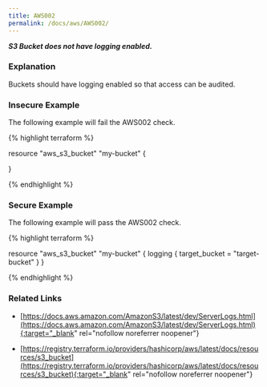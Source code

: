 ```yaml
---
title: AWS002
permalink: /docs/aws/AWS002/
---
```


***S3 Bucket does not have logging enabled.***

### Explanation


Buckets should have logging enabled so that access can be audited. 



### Insecure Example

The following example will fail the AWS002 check.

{% highlight terraform %}

resource "aws_s3_bucket" "my-bucket" {

}

{% endhighlight %}



### Secure Example

The following example will pass the AWS002 check.

{% highlight terraform %}

resource "aws_s3_bucket" "my-bucket" {
	logging {
		target_bucket = "target-bucket"
	}
}

{% endhighlight %}


### Related Links


- [https://docs.aws.amazon.com/AmazonS3/latest/dev/ServerLogs.html](https://docs.aws.amazon.com/AmazonS3/latest/dev/ServerLogs.html){:target="_blank" rel="nofollow noreferrer noopener"}

- [https://registry.terraform.io/providers/hashicorp/aws/latest/docs/resources/s3_bucket](https://registry.terraform.io/providers/hashicorp/aws/latest/docs/resources/s3_bucket){:target="_blank" rel="nofollow noreferrer noopener"}

